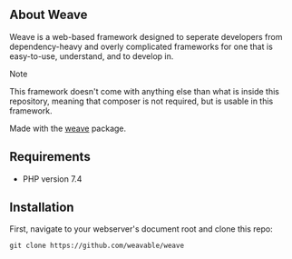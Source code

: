## About Weave

Weave is a web-based framework designed to seperate developers from dependency-heavy and overly complicated frameworks for one that is easy-to-use, understand, and to develop in. 

> [!NOTE]  
> This framework doesn't come with anything else than what is inside this repository, meaning that composer is not required, but is usable in this framework. 

Made with the [weave](https://github.com/weavable/framework/) package.

## Requirements
- PHP version 7.4

## Installation
First, navigate to your webserver's document root and clone this repo:

    git clone https://github.com/weavable/weave
